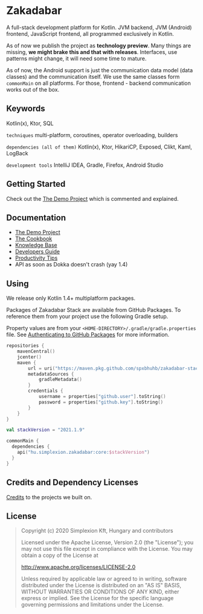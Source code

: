 # Zakadabar

A full-stack development platform for Kotlin. JVM backend, JVM (Android) frontend, JavaScript frontend, all programmed
exclusively in Kotlin.

As of now we publish the project as **technology preview**. Many things are missing,
**we might brake this and that with releases**. Interfaces, use patterns might change, it will need some time to mature.

As of now, the Android support is just the communication data model (data classes) and the communication itself. We use
the same classes form `commonMain` on all platforms. For those, frontend - backend communication works out of the box.

## Keywords

Kotlin(x), Ktor, SQL

`techniques` multi-platform, coroutines, operator overloading, builders

`dependencies (all of them)` Kotlin(x), Ktor, HikariCP, Exposed, Clikt, Kaml, LogBack

`development tools` IntelliJ IDEA, Gradle, Firefox, Android Studio

## Getting Started

Check out the [The Demo Project](demo) which is commented and explained.

## Documentation

* [The Demo Project](demo)
* [The Cookbook](doc/cookbook/README.md)
* [Knowledge Base](doc/knowledge-base/README.md)
* [Developers Guide](doc/developers-guide/README.md)
* [Productivity Tips](doc/misc/Productivity.md)
* API as soon as Dokka doesn't crash (yay 1.4)

## Using

We release only Kotlin 1.4+ multiplatform packages.

Packages of Zakadabar Stack are available from GitHub Packages. To reference them from your project use the following Gradle setup.

Property values are from your `<HOME-DIRECTORY>/.gradle/gradle.properties` file.
See [Authenticating to GitHub Packages](https://docs.github.com/en/packages/using-github-packages-with-your-projects-ecosystem/configuring-gradle-for-use-with-github-packages#authenticating-to-github-packages)
for more information.

```kotlin
repositories {
    mavenCentral()
    jcenter()
    maven {
        url = uri("https://maven.pkg.github.com/spxbhuhb/zakadabar-stack")
        metadataSources {
            gradleMetadata()
        }
        credentials {
            username = properties["github.user"].toString()
            password = properties["github.key"].toString()
        }
    }
}

val stackVersion = "2021.1.9"

commonMain {
  dependencies {
    api("hu.simplexion.zakadabar:core:$stackVersion")
  }
}
```

## Credits and Dependency Licenses

[Credits](doc/misc/credits.md) to the projects we built on.

## License

> Copyright (c) 2020 Simplexion Kft, Hungary and contributors
>
> Licensed under the Apache License, Version 2.0 (the "License");
> you may not use this file except in compliance with the License.
> You may obtain a copy of the License at
>
>    http://www.apache.org/licenses/LICENSE-2.0
>
> Unless required by applicable law or agreed to in writing, software
> distributed under the License is distributed on an "AS IS" BASIS,
> WITHOUT WARRANTIES OR CONDITIONS OF ANY KIND, either express or implied.
> See the License for the specific language governing permissions and
> limitations under the License.
